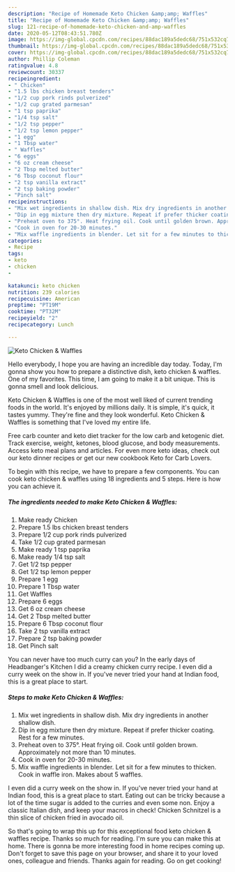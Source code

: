 ```yaml
---
description: "Recipe of Homemade Keto Chicken &amp;amp; Waffles"
title: "Recipe of Homemade Keto Chicken &amp;amp; Waffles"
slug: 121-recipe-of-homemade-keto-chicken-and-amp-waffles
date: 2020-05-12T08:43:51.780Z
image: https://img-global.cpcdn.com/recipes/88dac189a5dedc68/751x532cq70/keto-chicken-waffles-recipe-main-photo.jpg
thumbnail: https://img-global.cpcdn.com/recipes/88dac189a5dedc68/751x532cq70/keto-chicken-waffles-recipe-main-photo.jpg
cover: https://img-global.cpcdn.com/recipes/88dac189a5dedc68/751x532cq70/keto-chicken-waffles-recipe-main-photo.jpg
author: Phillip Coleman
ratingvalue: 4.8
reviewcount: 30337
recipeingredient:
- " Chicken"
- "1.5 lbs chicken breast tenders"
- "1/2 cup pork rinds pulverized"
- "1/2 cup grated parmesan"
- "1 tsp paprika"
- "1/4 tsp salt"
- "1/2 tsp pepper"
- "1/2 tsp lemon pepper"
- "1 egg"
- "1 Tbsp water"
- " Waffles"
- "6 eggs"
- "6 oz cream cheese"
- "2 Tbsp melted butter"
- "6 Tbsp coconut flour"
- "2 tsp vanilla extract"
- "2 tsp baking powder"
- "Pinch salt"
recipeinstructions:
- "Mix wet ingredients in shallow dish. Mix dry ingredients in another shallow dish."
- "Dip in egg mixture then dry mixture. Repeat if prefer thicker coating. Rest for a few minutes."
- "Preheat oven to 375°. Heat frying oil. Cook until golden brown. Approximately not more than 10 minutes."
- "Cook in oven for 20-30 minutes."
- "Mix waffle ingredients in blender. Let sit for a few minutes to thicken. Cook in waffle iron. Makes about 5 waffles."
categories:
- Recipe
tags:
- keto
- chicken
- 

katakunci: keto chicken  
nutrition: 239 calories
recipecuisine: American
preptime: "PT19M"
cooktime: "PT32M"
recipeyield: "2"
recipecategory: Lunch

---
```



![Keto Chicken &amp; Waffles](https://img-global.cpcdn.com/recipes/88dac189a5dedc68/751x532cq70/keto-chicken-waffles-recipe-main-photo.jpg)

Hello everybody, I hope you are having an incredible day today. Today, I'm gonna show you how to prepare a distinctive dish, keto chicken &amp; waffles. One of my favorites. This time, I am going to make it a bit unique. This is gonna smell and look delicious.

Keto Chicken &amp; Waffles is one of the most well liked of current trending foods in the world. It's enjoyed by millions daily. It is simple, it's quick, it tastes yummy. They're fine and they look wonderful. Keto Chicken &amp; Waffles is something that I've loved my entire life.

Free carb counter and keto diet tracker for the low carb and ketogenic diet. Track exercise, weight, ketones, blood glucose, and body measurements. Access keto meal plans and articles. For even more keto ideas, check out our keto dinner recipes or get our new cookbook Keto for Carb Lovers.


To begin with this recipe, we have to prepare a few components. You can cook keto chicken &amp; waffles using 18 ingredients and 5 steps. Here is how you can achieve it.

<!--inarticleads1-->

##### The ingredients needed to make Keto Chicken &amp; Waffles:

1. Make ready  Chicken
1. Prepare 1.5 lbs chicken breast tenders
1. Prepare 1/2 cup pork rinds pulverized
1. Take 1/2 cup grated parmesan
1. Make ready 1 tsp paprika
1. Make ready 1/4 tsp salt
1. Get 1/2 tsp pepper
1. Get 1/2 tsp lemon pepper
1. Prepare 1 egg
1. Prepare 1 Tbsp water
1. Get  Waffles
1. Prepare 6 eggs
1. Get 6 oz cream cheese
1. Get 2 Tbsp melted butter
1. Prepare 6 Tbsp coconut flour
1. Take 2 tsp vanilla extract
1. Prepare 2 tsp baking powder
1. Get Pinch salt


You can never have too much curry can you? In the early days of Headbanger&#39;s Kitchen I did a creamy chicken curry recipe. I even did a curry week on the show in. If you&#39;ve never tried your hand at Indian food, this is a great place to start. 

<!--inarticleads2-->

##### Steps to make Keto Chicken &amp; Waffles:

1. Mix wet ingredients in shallow dish. Mix dry ingredients in another shallow dish.
1. Dip in egg mixture then dry mixture. Repeat if prefer thicker coating. Rest for a few minutes.
1. Preheat oven to 375°. Heat frying oil. Cook until golden brown. Approximately not more than 10 minutes.
1. Cook in oven for 20-30 minutes.
1. Mix waffle ingredients in blender. Let sit for a few minutes to thicken. Cook in waffle iron. Makes about 5 waffles.


I even did a curry week on the show in. If you&#39;ve never tried your hand at Indian food, this is a great place to start. Eating out can be tricky because a lot of the time sugar is added to the curries and even some non. Enjoy a classic Italian dish, and keep your macros in check! Chicken Schnitzel is a thin slice of chicken fried in avocado oil. 

So that's going to wrap this up for this exceptional food keto chicken &amp; waffles recipe. Thanks so much for reading. I'm sure you can make this at home. There is gonna be more interesting food in home recipes coming up. Don't forget to save this page on your browser, and share it to your loved ones, colleague and friends. Thanks again for reading. Go on get cooking!
